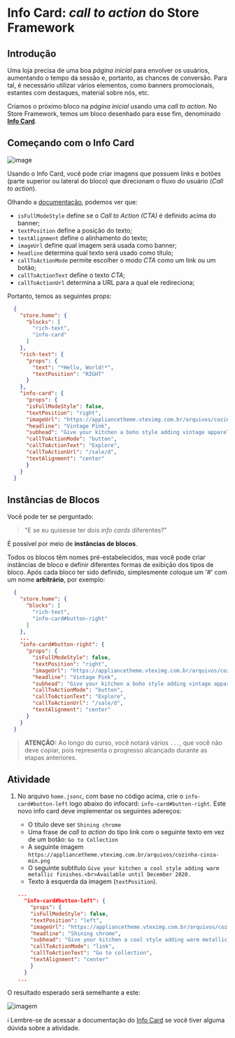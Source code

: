 # Info Card: *call to action* do Store Framework

## Introdução

Uma loja precisa de uma boa *página inicial* para envolver os usuários, aumentando o tempo da sessão e, portanto, as chances de conversão. Para tal, é necessário utilizar vários elementos, como banners promocionais, estantes com destaques, material sobre nós, etc.

Criamos o próximo bloco na *página inicial* usando uma *call to action*. No Store Framework, temos um bloco desenhado para esse fim, denominado [**Info Card**](https://developers.vtex.com/docs/vtex-store-components-infocard).

## Começando com o Info Card

![image](https://user-images.githubusercontent.com/18701182/68480411-7b085800-0213-11ea-9426-31dcb0d0aa7d.png)

Usando o Info Card, você pode criar imagens que possuem links e botões (parte superior ou lateral do bloco) que direcionam o fluxo do usuário (*Call to action*).

Olhando a [documentação](https://developers.vtex.com/docs/vtex-store-components-infocard#configuration), podemos ver que:

- `isFullModeStyle` define se o *Call to Action (CTA)* é definido acima do banner;
- `textPosition` define a posição do texto;
- `textAlignment` define o alinhamento do texto;
- `imageUrl` define qual imagem será usada como banner;
- `headline` determina qual texto será usado como título;
- `callToActionMode` permite escolher o modo *CTA* como um link ou um botão;
- `callToActionText` define o texto *CTA*;
- `callToActionUrl` determina a URL para a qual ele redireciona;

Portanto, temos as seguintes _props_:

```json
  {
    "store.home": {
      "blocks": [
        "rich-text",
        "info-card"
      ]
    },
    "rich-text": {
      "props": {
        "text": "*Hello, World!*",
        "textPosition": "RIGHT"
      }
    },
    "info-card": {
      "props": {
      "isFullModeStyle": false,
      "textPosition": "right",
      "imageUrl": "https://appliancetheme.vteximg.com.br/arquivos/cozinha-rosa-min.png",
      "headline": "Vintage Pink",
      "subhead": "Give your kitchen a boho style adding vintage apparels.<br>Available until January 2020.",
      "callToActionMode": "button",
      "callToActionText": "Explore",
      "callToActionUrl": "/sale/d",
      "textAlignment": "center"
      }
    }
  }
```

## Instâncias de Blocos

Você pode ter se perguntado:
> "E se eu quisesse ter dois _info cards_ diferentes?"

É possível por meio de **instâncias de blocos**.

Todos os blocos têm nomes pré-estabelecidos, mas você pode criar instâncias de bloco e definir diferentes formas de exibição dos tipos de bloco. Após cada bloco ter sido definido, simplesmente coloque um '#' com um nome **arbitrário**, por exemplo:

```json
  {
    "store.home": {
      "blocks": [
        "rich-text",
        "info-card#button-right"
      ]
    },
    ...
    "info-card#button-right": {
      "props": {
        "isFullModeStyle": false,
        "textPosition": "right",
        "imageUrl": "https://appliancetheme.vteximg.com.br/arquivos/cozinha-rosa-min.png",
        "headline": "Vintage Pink",
        "subhead": "Give your kitchen a boho style adding vintage apparels.<br>Available until January 2020.",
        "callToActionMode": "button",
        "callToActionText": "Explore",
        "callToActionUrl": "/sale/d",
        "textAlignment": "center"
      }
    }
  }
```

> **ATENÇÃO:** Ao longo do curso, você notará vários `...`, que você não deve copiar, pois representa o progresso alcançado durante as etapas anteriores.

## Atividade

1. No arquivo `home.jsonc`, com base no código acima, crie o `info-card#button-left` logo abaixo do infocard: `info-card#button-right`. Este novo info card deve implementar os seguintes adereços:

    - O título deve ser `Shining chrome`
    - Uma frase de *call to action* do tipo link com o seguinte texto em vez de um botão: `Go to Collection` 
    - A seguinte imagem `https://appliancetheme.vteximg.com.br/arquivos/cozinha-cinza-min.png`
    - O seguinte subtítulo `Give your kitchen a cool style adding warm metallic finishes.<br>Available until December 2020.`
    - Texto à esquerda da imagem (`textPosition`).

    ```json
    ...
      "info-card#button-left": {
        "props": {
        "isFullModeStyle": false,
        "textPosition": "left",
        "imageUrl": "https://appliancetheme.vteximg.com.br/arquivos/cozinha-cinza-min.png",
        "headline": "Shining chrome",
        "subhead": "Give your kitchen a cool style adding warm metallic finishes.<br>Available until January 2020.",
        "callToActionMode": "link",
        "callToActionText": "Go to collection",
        "textAlignment": "center"
        }
      }
    ...
    ```

O resultado esperado será semelhante a este:

![imagem](https://appliancetheme.vteximg.com.br/arquivos/info-card-activity.png)

:information_source: Lembre-se de acessar a documentação do [Info Card](https://developers.vtex.com/docs/vtex-store-components-infocard) se você tiver alguma dúvida sobre a atividade.
